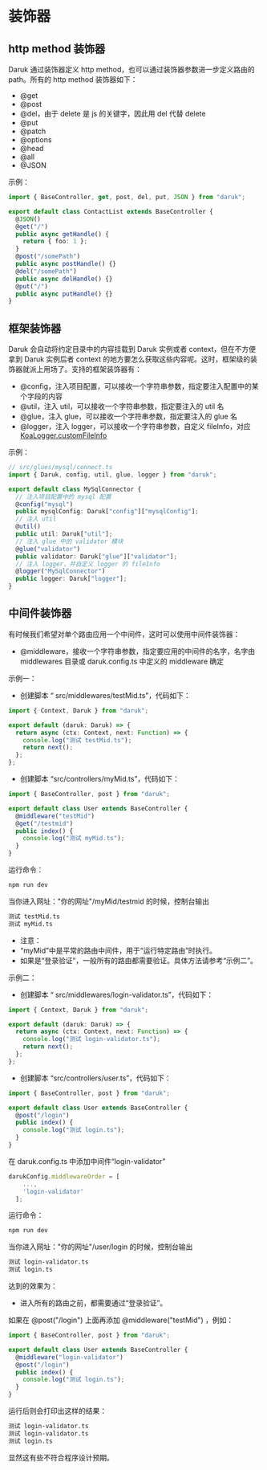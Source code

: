 # 装饰器

## http method 装饰器

Daruk 通过装饰器定义 http method，也可以通过装饰器参数进一步定义路由的 path。所有的 http method 装饰器如下：

- @get
- @post
- @del，由于 delete 是 js 的关键字，因此用 del 代替 delete
- @put
- @patch
- @options
- @head
- @all
- @JSON

示例：

```typescript
import { BaseController, get, post, del, put, JSON } from "daruk";

export default class ContactList extends BaseController {
  @JSON()
  @get("/")
  public async getHandle() {
    return { foo: 1 };
  }
  @post("/somePath")
  public async postHandle() {}
  @del("/somePath")
  public async delHandle() {}
  @put("/")
  public async putHandle() {}
}
```

## 框架装饰器

Daruk 会自动将约定目录中的内容挂载到 Daruk 实例或者 context，但在不方便拿到 Daruk 实例后者 context 的地方要怎么获取这些内容呢。这时，框架级的装饰器就派上用场了。支持的框架装饰器有：

- @config，注入项目配置，可以接收一个字符串参数，指定要注入配置中的某个字段的内容
- @util，注入 util，可以接收一个字符串参数，指定要注入的 util 名
- @glue，注入 glue，可以接收一个字符串参数，指定要注入的 glue 名
- @logger，注入 logger，可以接收一个字符串参数，自定义 fileInfo，对应 [KoaLogger.customFileInfo](https://github.com/darukjs/daruk-logger#%E8%87%AA%E5%AE%9A%E4%B9%89%E6%97%A5%E5%BF%97fileinfo)

示例：

```typescript
// src/glues/mysql/connect.ts
import { Daruk, config, util, glue, logger } from "daruk";

export default class MySqlConnector {
  // 注入项目配置中的 mysql 配置
  @config("mysql")
  public mysqlConfig: Daruk["config"]["mysqlConfig"];
  // 注入 util
  @util()
  public util: Daruk["util"];
  // 注入 glue 中的 validator 模块
  @glue("validator")
  public validator: Daruk["glue"]["validator"];
  // 注入 logger，并自定义 logger 的 fileInfo
  @logger("MySqlConnector")
  public logger: Daruk["logger"];
}
```

## 中间件装饰器

有时候我们希望对单个路由应用一个中间件，这时可以使用中间件装饰器：

- @middleware，接收一个字符串参数，指定要应用的中间件的名字，名字由 middlewares 目录或 daruk.config.ts 中定义的 middleware 确定

示例一：

- 创建脚本 “ src/middlewares/testMid.ts”，代码如下：

```typescript
import { Context, Daruk } from "daruk";

export default (daruk: Daruk) => {
  return async (ctx: Context, next: Function) => {
    console.log("测试 testMid.ts");
    return next();
  };
};
```

- 创建脚本 “src/controllers/myMid.ts”，代码如下：

```typescript
import { BaseController, post } from "daruk";

export default class User extends BaseController {
  @middleware("testMid")
  @get("/testmid")
  public index() {
    console.log("测试 myMid.ts");
  }
}
```

运行命令：

```bash
npm run dev
```

当你进入网址："你的网址"/myMid/testmid 的时候，控制台输出

```bash
测试 testMid.ts
测试 myMid.ts
```

- 注意：
- “myMid”中是平常的路由中间件，用于“运行特定路由”时执行。
- 如果是“登录验证”，一般所有的路由都需要验证。具体方法请参考“示例二”。

示例二：

- 创建脚本 “ src/middlewares/login-validator.ts”，代码如下：

```typescript
import { Context, Daruk } from "daruk";

export default (daruk: Daruk) => {
  return async (ctx: Context, next: Function) => {
    console.log("测试 login-validator.ts");
    return next();
  };
};
```

- 创建脚本 “src/controllers/user.ts”，代码如下：

```typescript
import { BaseController, post } from "daruk";

export default class User extends BaseController {
  @post("/login")
  public index() {
    console.log("测试 login.ts");
  }
}
```

在 daruk.config.ts 中添加中间件“login-validator”

```typescript
darukConfig.middlewareOrder = [
    ...,
    'login-validator'
  ];
```

运行命令：

```bash
npm run dev
```

当你进入网址："你的网址"/user/login 的时候，控制台输出

```bash
测试 login-validator.ts
测试 login.ts
```

达到的效果为：

- 进入所有的路由之前，都需要通过“登录验证”。

如果在 @post("/login") 上面再添加 @middleware("testMid") ，例如：

```typescript
import { BaseController, post } from "daruk";

export default class User extends BaseController {
  @middleware("login-validator")
  @post("/login")
  public index() {
    console.log("测试 login.ts");
  }
}
```

运行后则会打印出这样的结果：

```bash
测试 login-validator.ts
测试 login-validator.ts
测试 login.ts
```

显然这有些不符合程序设计预期。
